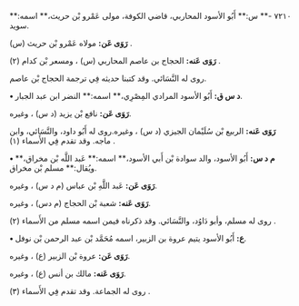 ٧٢١٠ -** س:** أَبُو الأسود المحاربي، قاضي الكوفة، مولى عَمْرو بْن حريث،** اسمه:** سويد.

**رَوَى عَن:** مولاه عَمْرو بْن حريث (س) .

**رَوَى عَنه:** الحجاج بن عاصم المحاربي (س) ، ومسعر بْن كدام (٢) .

روى له النَّسَائي. وقد كتبنا حديثه فِي ترجمة الحجاج بْن عاصم.

**• د س ق:** أَبُو الأسود المرادي المِصْرِي،** اسمه:** النضر ابن عبد الجبار.

**رَوَى عَن:** نافع بْن يزيد (د س) ، وغيره.

**رَوَى عَنه:** الربيع بْن سُلَيْمان الجيزي (د س) ، وغيره.روى له أَبُو داود، والنَّسَائي، وابن ماجه. وقد تقدم فِي الأَسماء (١) .

**• م د س:** أَبُو الأسود، والد سوادة بْن أَبي الأسود،** اسمه:** عَبد اللَّه بْن مخراق،** ويُقال:** مسلم بْن مخراق.

**رَوَى عَن:** عَبد اللَّهِ بْن عباس (م د س) ، وغيره.

**رَوَى عَنه:** شعبة بْن الحجاج (م دس) ، وغيره.

روى له مسلم، وأبو دَاوُد، والنَّسَائي. وقد ذكرناه فيمن اسمه مسلم من الأَسماء (٢) .

**• ع:** أَبُو الأسود يتيم عروة بن الزبير، اسمه مُحَمَّد بْن عبد الرحمن بْن نوفل.

**رَوَى عَن:** عروة بْن الزبير (ع) ، وغيره.

**رَوَى عَنه:** مالك بن أنس (ع) ، وغيره.

روى له الجماعة. وقد تقدم فِي الأَسماء (٣) .